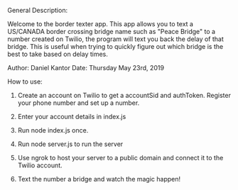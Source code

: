 General Description:

Welcome to the border texter app. This app allows you to text a US/CANADA border crossing bridge name such as "Peace Bridge" to a number created on Twilio, the program will text you back the delay of that bridge. This is useful when trying to quickly figure out which bridge is the best to take based on delay times.

Author: Daniel Kantor
Date: Thursday May 23rd, 2019

How to use:

1) Create an account on Twilio to get a accountSid and authToken. Register your phone number and set up a number. 

2) Enter your account details in index.js

3) Run node index.js once.

4) Run node server.js to run the server

5) Use ngrok to host your server to a public domain and connect it to the Twilio account.

5) Text the number a bridge and watch the magic happen!